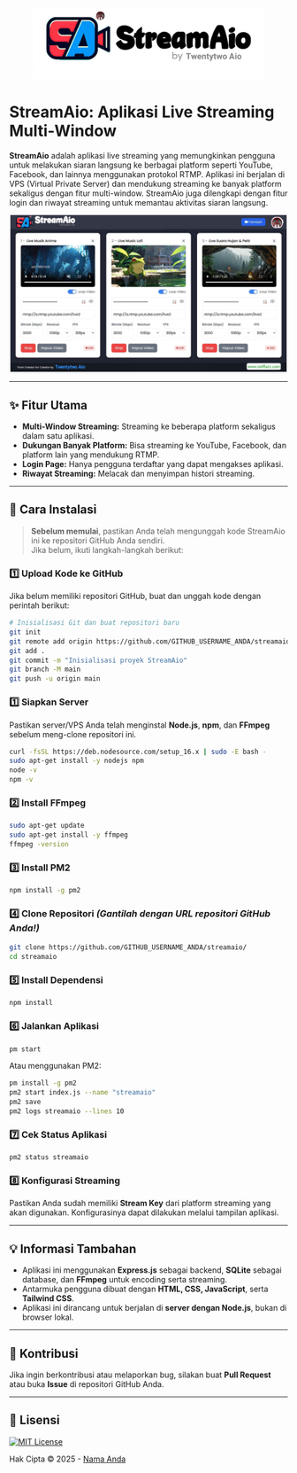 <div align="center">
  <img alt="LOGO" src="https://raw.githubusercontent.com/Twentytwoaio/streamaio/refs/heads/main/img/logo.png" width="420" height="auto" />
</div>

# StreamAio: Aplikasi Live Streaming Multi-Window

**StreamAio** adalah aplikasi live streaming yang memungkinkan pengguna untuk melakukan siaran langsung ke berbagai platform seperti YouTube, Facebook, dan lainnya menggunakan protokol RTMP. Aplikasi ini berjalan di VPS (Virtual Private Server) dan mendukung streaming ke banyak platform sekaligus dengan fitur multi-window. StreamAio juga dilengkapi dengan fitur login dan riwayat streaming untuk memantau aktivitas siaran langsung.

<p align="center">
  <img alt="screenshot" src="https://raw.githubusercontent.com/Twentytwoaio/streamaio/refs/heads/main/img/screenshot.jpg" width="500px" height="auto" />
</p>

---

## ✨ Fitur Utama

- **Multi-Window Streaming:** Streaming ke beberapa platform sekaligus dalam satu aplikasi.
- **Dukungan Banyak Platform:** Bisa streaming ke YouTube, Facebook, dan platform lain yang mendukung RTMP.
- **Login Page:** Hanya pengguna terdaftar yang dapat mengakses aplikasi.
- **Riwayat Streaming:** Melacak dan menyimpan histori streaming.

---

## 📌 Cara Instalasi

> **Sebelum memulai**, pastikan Anda telah mengunggah kode StreamAio ini ke repositori GitHub Anda sendiri.  
> Jika belum, ikuti langkah-langkah berikut:

### **1️⃣ Upload Kode ke GitHub**
Jika belum memiliki repositori GitHub, buat dan unggah kode dengan perintah berikut:

```bash
# Inisialisasi Git dan buat repositori baru
git init
git remote add origin https://github.com/GITHUB_USERNAME_ANDA/streamaio.git
git add .
git commit -m "Inisialisasi proyek StreamAio"
git branch -M main
git push -u origin main
```

### 1️⃣ **Siapkan Server**
Pastikan server/VPS Anda telah menginstal **Node.js**, **npm**, dan **FFmpeg** sebelum meng-clone repositori ini.

```bash
curl -fsSL https://deb.nodesource.com/setup_16.x | sudo -E bash -
sudo apt-get install -y nodejs npm
node -v
npm -v
```

### 2️⃣ **Install FFmpeg**
```bash
sudo apt-get update
sudo apt-get install -y ffmpeg
ffmpeg -version
```

### 3️⃣ **Install PM2**
```bash
npm install -g pm2
```

### 4️⃣ **Clone Repositori** *(Gantilah dengan URL repositori GitHub Anda!)*
```bash
git clone https://github.com/GITHUB_USERNAME_ANDA/streamaio/
cd streamaio
```

### 5️⃣ **Install Dependensi**
```bash
npm install
```

### 6️⃣ **Jalankan Aplikasi**
```bash
pm start
```
Atau menggunakan PM2:
```bash
pm install -g pm2
pm2 start index.js --name "streamaio"
pm2 save
pm2 logs streamaio --lines 10
```

### 7️⃣ **Cek Status Aplikasi**
```bash
pm2 status streamaio
```

### 8️⃣ **Konfigurasi Streaming**
Pastikan Anda sudah memiliki **Stream Key** dari platform streaming yang akan digunakan. Konfigurasinya dapat dilakukan melalui tampilan aplikasi.

---

## 💡 Informasi Tambahan

- Aplikasi ini menggunakan **Express.js** sebagai backend, **SQLite** sebagai database, dan **FFmpeg** untuk encoding serta streaming.
- Antarmuka pengguna dibuat dengan **HTML, CSS, JavaScript**, serta **Tailwind CSS**.
- Aplikasi ini dirancang untuk berjalan di **server dengan Node.js**, bukan di browser lokal.

---

## 🤝 Kontribusi

Jika ingin berkontribusi atau melaporkan bug, silakan buat **Pull Request** atau buka **Issue** di repositori GitHub Anda.

---

## 📜 Lisensi

[![MIT License](https://img.shields.io/badge/License-MIT-green.svg)](https://github.com/GITHUB_URL_ANDA/streamaio/blob/main/LICENSE)

Hak Cipta © 2025 - [Nama Anda](https://github.com/Twentytwoaio)

